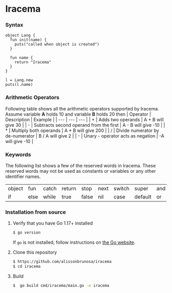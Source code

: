 


# Iracema
### Syntax

```iracema
object Lang {
  fun init(name) {
    puts("called when object is created")
  }

  fun name {
    return "Iracema"
  }
}

l = Lang.new
puts(l.name)

```
### Arithmetic Operators
Following table shows all the arithmetic operators supported by Iracema. Assume variable **A** holds 10 and variable **B** holds 20 then
| Operator | Description | Example |
| --- | --- | --- |
| +   | Adds two operands | A + B will give 30 |
| -   | Subtracts second operand from the first | A - B will give -10 |
| *   | Multiply both operands | A * B will give 200 |
| /   | Divide numerator by de-numerator | B / A will give 2 |
| -   | Unary - operator acts as negation | -A will give -10 |

### Keywords
The following list shows a few of the reserved words in Iracema. These reserved words may not be used as constants or variables or any other identifier names.

<table>
<body>
 <tr>
    <td>object</td>
    <td>fun</td>
    <td>catch</td>
    <td>return</td>
    <td>stop</td>
    <td>next</td>
    <td>switch</td>
    <td>super</td>
    <td>and</td>
  </tr>
  <tr>
    <td>if</td>
    <td>else</td>
    <td>while</td>
    <td>true</td>
    <td>false</td>
    <td>nil</td>
    <td>case</td>
    <td>default</td>
    <td>or</td>
  </tr>
</tbody>
</table>



### Installation from source

1. Verify that you have Go 1.17+ installed

   ```sh
   $ go version
   ```

   If `go` is not installed, follow instructions on [the Go website](https://golang.org/doc/install).

2. Clone this repository

   ```sh
   $ https://github.com/alissonbrunosa/iracema
   $ cd iracema
   ```

3. Build

   ```sh
   $  go build cmd/iracema/main.go -o iracema
   ```
